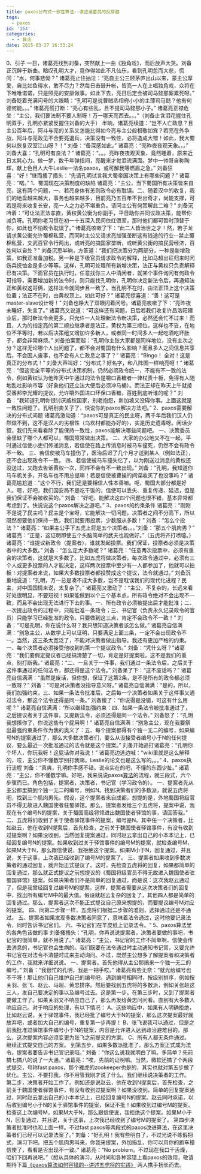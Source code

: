 ```yaml
---
title: paxos分布式一致性算法--讲述诸葛亮的反穿越
tags:
  - paxos
id: '154'
categories:
  - - 算法
date: 2015-03-27 16:33:24
---
```


0、引子 一日，诸葛亮找到刘备，突然献上一曲《独角戏》，而后放声大哭。刘备正沉醉于新曲，暗叹孔明大才，竟作得如此不凡仙乐，看到孔明忽而大悲，慌问：“水，何事悲恸？” 诸葛亮止住抽泣：“亮自主公三顾茅庐出山以来，蒙主公厚爱，自比如鱼得水，敢不尽力？然每日击鼓升帐，皆亮一人在上唱独角戏，众将在下唯唯诺诺，只是照亮的安排做事。如此下去，亮日后定会被司马懿那厮累死呀。” 刘备眨着充满问号的大眼睛：“孔明可是说曹贼丞相府小小的主薄司马懿？他有何德何能。。。” 诸葛亮慌打断：“亮心有些乱，且不提司马懿那小子。” 诸葛亮正襟危坐：“主公，我们要法制不要人制呀！万一哪天亮西去。。。”（刘备止含泪花握住孔明双手，孔明亦紧紧反握住刘备的大手） 半晌，诸葛亮续道：“岂不人亡政息？且主公百年后，阿斗与亮的关系又怎能比得如今亮与主公般相敬如宾？若亮在外争战，阿斗与亮政见不合要亮退兵，决策没有一致性，必将造成大错！如此，我大蜀何以恢复汉室江山呀？！” 刘备：“备深感如此。” 诸葛亮：“亮昨夜夜观天象。。。” 刘备大喜：“孔明可有良法？” 诸葛亮：“。。。亮昨夜夜观天象，竟然睡着，原来近日太耗心力。做一梦，数千年弹指间，亮醒来才觉泪流满面。梦中一帅哥自称陶辉，献上色目人大牛Leslie一法名paxos，或可解我等燃眉之急。” 刘备狂喜：“好！”继而搔了搔头：“先请孔明试言我大蜀帝国决策上有哪些问题？” 诸葛亮：“喏。” 1、蜀国现在决策制度的缺陷 诸葛亮：“主公，当下蜀国所有决策皆来自亮，这有两个问题，一、若亮身体有恙则政令必有耽误。二、随着汉中的收复，我们的地盘越来越大，事务也越来越多，目前亮乃五百年不世出奇才，尚能支撑，可若是将来收复长安，亮一人之力必不堪重负。请问主公有何策解此二难？” 刘备沉吟着：“可让法正法孝直，黄权黄公衡为你副手，平日助你共同议政决策，能帮你减负呀。孔明你老习惯在初一十五深入民间依红偎翠，那时他们都可暂时顶替于你，如此也不怕政令耽误了。” 诸葛亮咳嗽了下：“此二人皆治世之才！然，若子龙请求黄公衡允许蜀棉私营，而同时主公又请求亮加强垄断这有钱途的行业--禁止蜀棉私营，文武百官令行两出，或听亮的搞国家垄断，或听黄公衡的搞民营经济，百姓何以自处？” 刘备沉思半晌，方答道：“我们把决策分为两部分，一种是新增政策，如我正准备加税。另一种是下级官员请求政令的解释，比如马超出征归来时问伤兵抚恤金是多少等等。这样，孔明可处理所有新增决策，法正与黄权只负责解释已有决策。下面官员在执行时，任意找你三人中清闲者，就某个事件询问有何政令可指导，需要增加新的法令时，则只能找孔明你，孔明你决定新法令后，再通知法正和黄权这哥俩，这样法令就同步且一致了。当孔明不在时，由法正顶上这个决策位置；法正不在时，由黄权顶上。如此可好？” 诸葛亮惊喜道：“善！这可是master-slave设计呀！” 刘备也睁大了双眼闪着问号。诸葛亮咳嗽了下：“亮昨夜未睡好，失言了。” 诸葛亮又说道：“可这样还有问题，日后若我们收复许昌洛阳建业后，那时新法令会更多，只允许一人处理新法令新决策，必然还会忙不过来！而且，人为的指定亮的第二顺拉继承者是法正，黄权为第三顺位，这样也不妥，在地位不平等时，若以后决策组又增加许多新人，或者同一时间多人一起吃酒吃坏肚子，都会非常麻烦。” 刘备拍案而起：“孔明你主张大家都是同样地位，没有主次之分？这样无论哪个人出问题了，都不会对蜀国有什么影响？而且多人之间信息共享后，不会因人废事，也不会有人亡政息之事了？” 诸葛亮：“Bingo！ 全对！这是真正的分布式！” 刘备大声叫好：“分布式？好名字，和八阵图一样响亮呀！” 诸葛亮：“但这完全平等的分布式决策机制，仍然必须政令统一，不能有不一致的法令，例如黄权认为他昨天中午通过的法令是嚼口香糖者一律杖责十板，免得有人随地乱吐影响市容（好象他们还立法大便后必须冲马桶）。而法正却在昨天上午就接受番邦李光耀的提议，允许嚼外国进口环保口香糖，百姓到底听谁的呢？” 刘备：“我知道孔明你很讨厌威权国家，别老抱怨，新加坡又没碍你事。上面这就是一致性问题了。孔明别卖关子了，快说你的paxos解决方法吧。” 2、paxos需要解决的分布式问题 诸葛亮激动道：“paxos可是真正的民主呀，两千年后我们汉人仍然做不到，这不是汉人的劣根性（乌坎村都能办好的），实是历史遗毒呀。闲话少叙，我们先来看看除了能保持一致性，paxos能解决哪些问题吧。 一、决策委员会里缺了哪个人都可以，蜀国照常做出决策。 二、大家的办公地又不在一起，平时通过信使小吏们传递消息，若信使在路上传消息时被马车撞死，仍然不会有政令不一致。 三、若信使被马车撞伤了，医治后迟了几个月才送到某人（例如法正），还不会出现政令不一致。 四、若信使被马车撞失忆了，以为刚送过消息的黄权还没送过，又跑去告诉黄权一次，同样不会有不一致出现。” 刘备：“孔明，我知道你马车机关多，开名车也不用总提嘛！若是信使被曹操的间谍收买了也没事吗？” 诸葛亮尴尬道：“这个不行，我们还是要相信人性本善嘛。呃，蜀国大部分都是好人。嗯，好吧，我们国安局不是吃干饭的，信使可以丢失、重复传递、延迟，但是我们保证不会被收买的。” 刘备：“好吧，能解决这四个问题也很不错，基本异常都考虑到了。快说说这个paxos解决之道吧。” 3、paxos的约束条件 诸葛亮：“刚刚不是说了民主吗？民主是个宝呀，它能解决一切问题。决策者之间不分高下，所以既然想要他们保持一致，我们就要用投票，少数服从多数！” 刘备：“怎么个投法？” 诸葛亮：“如果主公手下五虎上将是五个决策者。。。”刘备：“那五个肌肉男？” 诸葛亮：“正是，这证明即使五个头脑简单的武夫也能做好。”（五虎将齐打喷嚏。） 诸葛亮：“谁提议新政令（提案者），谁就发起投票。我们保证，投票者必须是决策者中的大多数。” 刘备：“怎么定大多数呢？” 诸葛亮：“任意两次投票中，必须有重合的决策者，这就是大多数了。比如五虎将做决策者，每次政令通过中，必须有三个人或更多投票的人才能决定，这样两次投票中至少有一人都参加了，他就可以拍板！对提案者来说，如果大多数投票者都投赞成这个提议，法令就通过。” 刘备沉重地说道：“孔明，万一总是凑不成大多数，岂不是耽误我们的现代化进程？民主，对中国国情来说，太复杂了。” 诸葛亮又激动了：“主公，不复杂的，长远来看好处很明显，不要短视！如果能做到以个三个基本点，所有政令绝对不会出现不一致，而且不会出现无法进行下去的事。一、所有政令必须被提出后才能批准；二、一次提出政令的过程中，只能批准一条政令；三、书记官（负责永久记录政令的官员）只能学习已经批准的政令。只要做到这三点，肯定不会政令不一致！” 刘备：“可是孔明，你在说什么呀？我只想知道决策者该怎么做。” 诸葛亮自信满满：“别急主公，从数学上可以证明，只要满足上面三条，一定不会出现政令不一。当然，这三条太宽泛了，不能对决策者做出指导。我还有更加严格的约束。一、每个决策者必须接受他收到的第一个提议政令。” 刘备：“凭什么呀？”诸葛亮：“我们要假定提议者已经搞清楚了一切，肯定是好提案啦。这不是我们的重点，别打断我。” 诸葛亮：“二、一旦关于一件事，我们通过一条法令后，之后关于这件事通过的任何法令，都还得是这个法令。” 刘备呆了下：“这不废话吗？” 诸葛亮自信满满：“虽然是废话，但你想，保证了这第2条，是不是所有的政令都必须一致呀？” 刘备：“可是对决策者没指导意义呀。” 诸葛亮自信满满：“是的，所以，我们加强约束，三、如果一条法令批准后，之后每一个决策者如果关于这件事又通过法令，那这个法令还得是同一条。” 刘备傻了：“你说得是没错，可这有什么用呢？” 诸葛亮自信满满：“所以继续加强约束：四、如果一条法令被批准通过了，之后提议者关于这件事，又提新法令，必须还得是同一个法令。” 刘备怒了：“孔明我想揍你了，你说这些有个屁用啊！” 诸葛亮自信满满：“别急主公，现在我要祭出最强约束条件作为我的奥义了：五、每个提案都得有个独一无二的编号，如果编号N的提案通过了，那么大多数决策者们，要么从没接受者编号小于N的任何提议，要么最近一次批准通过的法令就是这个提案。” 刘备开始追打诸葛亮：“孔明你个坏人，你玩我呀！这屁话你对我说！” 诸葛亮边逃边喊：“wiki里就是这么解释的，哎，主公你不懂数学别打我嘛。Leslie的论文也是这么写的。。。” 4、paxos执行流程 刘备：“真爽，孔明你手感不错。说点实在的吧，不懂的东西少扯。” 诸葛亮：“主公，你不懂数学嘛。好吧，我来说说paxos[算法](http://lib.csdn.net/base/datastructure "算法与数据结构知识库")的流程，就三段式，六个步骤而已。角色包括，提案者，决策者，书记官（学习政令的）。 一、提案者先从主公那里搞到个独一无二的编号，例如N。找到决策者们的多数派，就说五虎将吧，找到三个肌肉男先。假设，这个提案者来自成都，想提的是，外地蜀国将级官员不得无故进入魏国使者驻蜀驿馆。那么，提案者发给三个五虎将，提案中说，我现在有个编号N的提案，关于蜀国高级将领进出魏国使者驿馆的事，请回答我。” 二、五虎将们收到了关于使者驿馆事件的提案，编号是N。其中任一个决策者，比如赵云，他在收到N提案后，首先检查，之前关于魏国使者驿馆事件，有没有收到过提案啊？如果没收到，当然回复提案通过，同时赵云拿出自己的小本本记上，已经回复编号N的提案。如果收到过关于驿馆事件的编号M的提案，就检查编号M，如果M大于N，那么跟信使说，我拒绝这个提案。如果M小于N，回复通过，并且说，关于这事，上次我已经收到了编号M的提案了。 三、提案者如果收到多数决策者的通过回复，就开始正式提议了。这时，先检查五虎将的回复，如果都简单的回复通过，那么就正式提议之前想提议的《蜀国将级官员不得无故进入魏国使者驻蜀国驿馆》提案。如果决策者们不是简单的回复通过，而是说：这次我赵云通过了，但是我曾经回复过编号M的提案。这样，提案者需要从这次决策者们的回复中，找出所有编号M中的最大值。假设就赵云复杂的回复了，其他四人都是简单的回复通过。那么，提案者这次不能正式提议自己原来想提的，而要提议编号M对应的提案。 四、同第二步骤一样，五虎将们根据二步骤的准则，选择通过还是不通过。 五、提案者如果发现多数决策者同意了，意味着法令通过，这时他要记录法令，同时告诉书记官们。 六、书记官们在羊皮纸上记录法令。“ 5、paxos算法里的各角色该做的事 刘备搔搔头：“孔明，你再说说提案者，决策者要做的事吧，书记官的很简单，就不用说了。” 诸葛亮：“主公，书记官的工作不简单啊，信使会传丢消息的，书记官也会生病的。我们既要在法令通过时主动通知书记官，又要允许书记官在对法令不清楚时过来主动询问。不过，既然主公想多了解提案者和决策者的工作，我就来详细说说。 一、提案者。首先他得从主公那搞来一个独一无二的编号。” 刘备：“我很忙的孔明，我是一把手哎。” 诸葛亮有些无奈：“就光给编号也不干呀！那让他们自己维护自己的编号吧，遇到编号相同时，按级别排序，例如按关羽、张飞、赵云、马超、黄忠排序。然后要找到五虎将的多数派，例如关张赵这三人，发自己要决定的事以及编号过去。这是第一步。在第三步时，又到了提案者要做工作了。如果关羽又不响应自己了，那么再发给黄忠问问看。直到有大多数人响应自己。对于响应的处理，有以下情况： A、这些响应中，如果有人明确拒绝，比如赵云说，关于驿馆事件，我已经批了编号大于N的提案，那么这次提案最好就放弃吧，或者加大自己的编号，重复第一步再提！ B、张飞说我可以通过，但是之前我批准过驿馆事件编号小于N的提案，内容是允许进入达到政治避难目的。那么，这次提案内容必须变更为张飞之前提交的方案。 C、所有人都无条件通过。继续正式提交自己的方案。 到第五步，如果多数派批准了，那么方案正式成为法令。提案者要告诉书记官记录哦。” 刘备：“你这么说我就明白了嘛。多简单？先前搞七搞八的说了一大通。” 诸葛亮：“唉，先前的证明嘛。当然，微软还搞了个两段式提交，号称fast paxos，那个雅虎的zookeeper也是的，其实也就对第五步做了优化。主公，不要打我，你不用管我刚才说了什么。我们继续说决策者的工作。 第二步，决策者开始工作了。例如还是说赵云，他在收到N提案后，首先检查，之前关于魏国使者驿馆事件，有没有收到过提案啊？如果没收到，简单的回复提案通过，同时赵云拿出自己的小本本记上，已经回复编号N的提案。赵云同时承诺，以后收到编号小于N的关于驿馆事件的提案，保证不批！如果收到过编号M的提案，检查这上次编号M，如果M大于N，那么跟信使说，我拒绝这个提案。如果M小于N，回复通过，并且说，关于这事，上次我已经收到了编号M的提案了。 第四步决策者批准时也和上面一样。不过fast paxos等两段式的paxos改进算法，在这里决策者们已经可以记录法案了。” 刘备：“好孔明！我有些明白了，不过光说不练假把式，演习下吧。把五个肌肉男叫来，你我来提案，外加捣乱，你可以用你的跑车撞信使了，看看是否出现不一致。” 诸葛亮：“No problem。不过现在我口干舌燥，咱们下回再说吧。”（想从具体的演习，从时间和各种容错上看paxos的效用，敬请期待下篇[《paxos算法如何容错的--讲述五虎将的实践》](https://www.taohui.pub/paxos%e7%ae%97%e6%b3%95%e5%a6%82%e4%bd%95%e5%ae%b9%e9%94%99%e7%9a%84-%e8%ae%b2%e8%bf%b0%e4%ba%94%e8%99%8e%e5%b0%86%e7%9a%84%e5%ae%9e%e8%b7%b5/) 两人携手扬长而去。